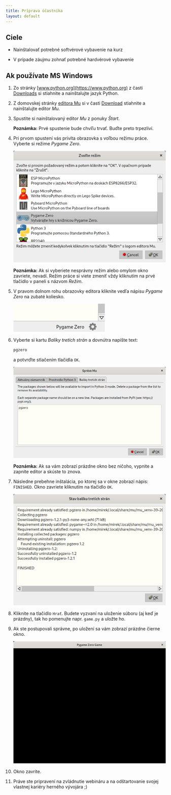 ```yaml
---
title: Príprava účastníka
layout: default
---
```



## Ciele

* Nainštalovať potrebné softvérové vybavenie na kurz

* V prípade záujmu zohnať potrebné hardvérové vybavenie


## Ak používate MS Windows

1. Zo stránky [www.python.org](https://www.python.org) z časti [Downloads](https://www.python.org/downloads/) si stiahnite a nainštalujte jazyk Python.

2. Z domovskej stránky [editora Mu](https://codewith.mu) si v časti [Download](https://codewith.mu/en/download) stiahnite a nainštalujte editor *Mu*.

3. Spustite si nainštalovaný editor *Mu* z ponuky *Štart*. 

   **Poznámka:** Prvé spustenie bude chvíľu trvať. Buďte preto trpezliví.

4. Pri prvom spustení vás privíta obrazovka s voľbou režimu práce. Vyberte si režime *Pygame Zero*.

   ![Editor Mu: Voľba režimu práce](images/mu-select.mode.png)

   **Poznámka:** Ak si vyberiete nesprávny režim alebo omylom okno zavriete, nevadí. Režim práce si viete zmeniť vždy kliknutím na prvé tlačidlo v paneli s názvom *Režim*.

5. V pravom dolnom rohu obrazovky editora kliknite vedľa nápisu *Pygame Zero* na zubaté koliesko.

   ![Editor Mu: Nastavenia Mu](images/mu-settings.png)

6. Vyberte si kartu *Balíky tretích strán* a dovnútra napíšte text:

   ```bash
   pgzero
   ```

   a potvrďte stlačením tlačidla `OK`.

   ![Editor Mu: Voľba balíkov tretích strán](images/mu-third.party.packages.selection.png)

   **Poznámka:** Ak sa vám zobrazí prázdne okno bez ničoho, vypnite a zapnite editor a skúste to znova.

7. Následne prebehne inštalácia, po ktorej sa v okne zobrazí nápis: `FINISHED`. Okno zavriete kliknutím na tlačidlo `OK`.

   ![Editor Mu: Stav inštalácie balíkov tretích strán](images/mu-finished.installation.of.packages.png)

8. Kliknite na tlačidlo `Hrať`. Budete vyzvaní na uloženie súboru (aj keď je prázdny), tak ho pomenujte napr. `game.py` a uložte ho. 

9. Ak ste postupovali správne, po uložení sa vám zobrazí prázdne čierne okno.

   ![Prázdne okno aplikácie](images/game.window.png)

10. Okno zavrite.

11. Práve ste pripravení na zvládnutie webináru a na odštartovanie svojej vlastnej kariéry herného vývojára ;)
